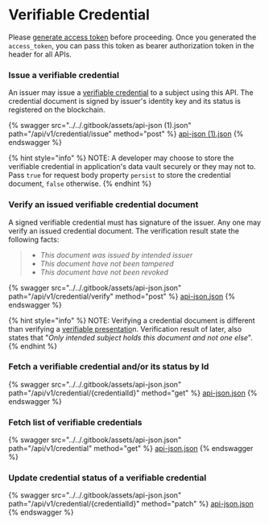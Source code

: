 # Verifiable Credential

Please [generate access token](authentication.md) before proceeding.  Once you generated the `access_token`, you can pass this token as bearer authorization token in the header for all APIs.&#x20;

### Issue a verifiable credential

An issuer may issue a [verifiable credential](../../self-sovereign-identity-concepts/verifiable-credential-vc/) to a subject using this API. The credential document is signed by issuer's identity key and its status is registered on the blockchain.&#x20;

{% swagger src="../../.gitbook/assets/api-json (1).json" path="/api/v1/credential/issue" method="post" %}
[api-json (1).json](<../../.gitbook/assets/api-json (1).json>)
{% endswagger %}

{% hint style="info" %}
NOTE: A developer may choose to store the verifiable credential in application's data vault securely or they may not to. Pass `true` for request body property `persist` to store the credential document, `false` otherwise.
{% endhint %}

### Verify an issued verifiable credential document

A signed verifiable credential must has signature of the issuer. Any one may verify an issued credential document. The verification result state the following facts:

> * _This document was issued by intended issuer_
> * _This document have not been tampered_
> * _This document have not been revoked_

{% swagger src="../../.gitbook/assets/api-json.json" path="/api/v1/credential/verify" method="post" %}
[api-json.json](../../.gitbook/assets/api-json.json)
{% endswagger %}

{% hint style="info" %}
NOTE: Verifying a credential document is different than verifying a [verifiable presentatio](verifiable-presentation/)n. Verification result of later, also states that "_Only intended subject holds this document and not one else_".&#x20;
{% endhint %}

### Fetch a verifiable credential and/or its status by Id

{% swagger src="../../.gitbook/assets/api-json.json" path="/api/v1/credential/{credentialId}" method="get" %}
[api-json.json](../../.gitbook/assets/api-json.json)
{% endswagger %}

### Fetch list of verifiable credentials

{% swagger src="../../.gitbook/assets/api-json.json" path="/api/v1/credential" method="get" %}
[api-json.json](../../.gitbook/assets/api-json.json)
{% endswagger %}

### Update credential status of a verifiable credential

{% swagger src="../../.gitbook/assets/api-json.json" path="/api/v1/credential/{credentialId}" method="patch" %}
[api-json.json](../../.gitbook/assets/api-json.json)
{% endswagger %}
